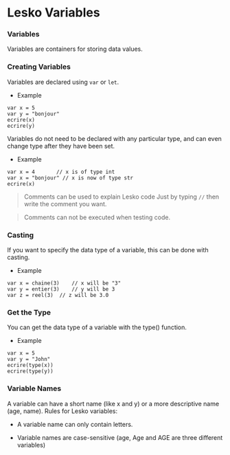 # Lesko Variables

### Variables

Variables are containers for storing data values.

### Creating Variables

Variables are declared using `var` or `let`.

* Example

```
var x = 5
var y = "bonjour"
ecrire(x)
ecrire(y)
```

Variables do not need to be declared with any particular type, and can even change type after they have been set.

* Example

```
var x = 4       // x is of type int
var x = "bonjour" // x is now of type str
ecrire(x)
```
> Comments can be used to explain Lesko code Just by typing `//` then write the comment you want.

> Comments can not be  executed when testing code.

### Casting

If you want to specify the data type of a variable, this can be done with casting.

* Example

```
var x = chaine(3)    // x will be "3"
var y = entier(3)    // y will be 3
var z = reel(3)  // z will be 3.0
```

### Get the Type

You can get the data type of a variable with the type() function.

* Example

```
var x = 5
var y = "John"
ecrire(type(x))
ecrire(type(y))
```

### Variable Names

A variable can have a short name (like x and y) or a more descriptive name (age, name). Rules for Lesko variables:

* A variable name can only contain letters.

* Variable names are case-sensitive (age, Age and AGE are three different variables)

